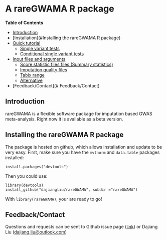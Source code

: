 # A rareGWAMA R package

**Table of Contents**

- [Introduction](#introduction)
- [Installation](#Installing the rareGWAMA R package)
- [Quick tutorial](#quick-tutorial)
    - [Single variant tests](#single-variant-tests)
    - [Conditional single variant tests](#Conditional-single-variant-tests)
- [Input files and arguments](#input-files)
    - [Score statistic files files (Summary statistics)](#Score-statistics-files)
    - [Imputation quality files](#Imputation-quality-files)
    - [Tabix range](#Tabix-range)
    - [Alternative](#Alternative)
- [Feedback/Contact](# Feedback/Contact)


## Introduction

rareGWAMA is a flexible software package for imputation based GWAS meta-analysis. 
Right now it is available as a beta version.


## Installing the rareGWAMA R package <a name="Installing the rareGWAMA R package"></a>

The package is hosted on github, which allows installation and update to be very easy. First, make sure you have the `mvtnorm` and `data.table` packages installed:

    install.packages("devtools")

Then you could use:

    library(devtools)
    install_github("dajiangliu/rareGWAMA", subdir ="rareGWAMA")
    
With `library(rareGWAMA)`, your are ready to go!



## Feedback/Contact <a name="Feedback/Contact"></a>

Questions and requests can be sent to
Github issue page ([link](https://github.com/dajiangliu/rareGWAMA/issues))
or
Dajiang Liu ([dajiang.liu@outlook.com](mailto:dajiang.liu@outlook.com "mailto:dajiang.liu@outlook.com"))

